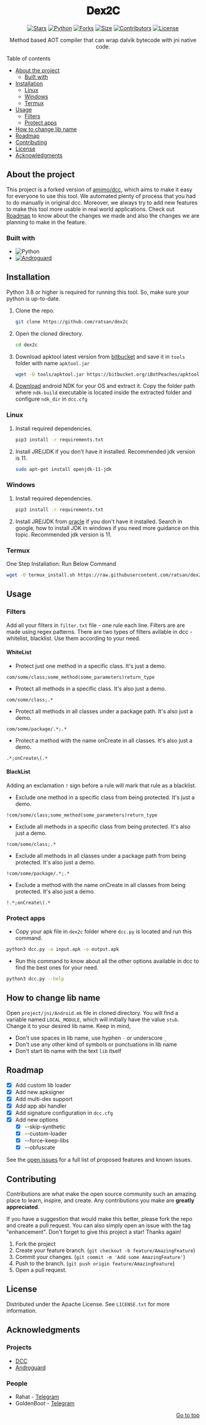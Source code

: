 <a name="readme-top"></a>

<div align="center">
  <h1 align="center">𝐃𝐞𝐱𝟐𝐂</h1>




[![Stars](https://img.shields.io/github/stars/ratsan/Dex2C?color=yellow)](https://github.com/TeamUltroid/Ultroid/stargazers)
[![Python](https://img.shields.io/badge/Python-v3.10.3-blue)](https://www.python.org/)
[![Forks](https://img.shields.io/github/forks/ratsan/Dex2C?color=orange)](https://github.com/ratsan/Dex2C/fork)
[![Size](https://img.shields.io/github/repo-size/ratsan/Dex2C?color=green)](https://github.com/ratsan/Dex2C/)
[![Contributors](https://img.shields.io/github/contributors/ratsan/Dex2C?color=green)](https://github.com/ratsan/Dex2C/graphs/contributors)
[![License](https://img.shields.io/badge/License-Apache-blue)](./LICENSE)


  
  <p align="center">
    Method based AOT compiler that can wrap dalvik bytecode with jni native code.
  </p>
</div>

<!-- TABLE OF CONTENTS -->
<summary>Table of contents</summary>
  <ul>
    <li>
      <a href="#about-the-project">About the project</a>
      <ul>
        <li><a href="#built-with">Built with</a></li>
      </ul>
    </li>
    <li>
      <a href="#installation">Installation</a>
      <ul>
        <li><a href="#linux">Linux</a></li>
        <li><a href="#windows">Windows</a></li>
        <li><a href="#termux">Termux</a></li>
      </ul>
    </li>
    <li>
      <a href="#usage">Usage</a>
        <ul>
          <li><a href="#filters">Filters</a></li>
          <li><a href="#protect-apps">Protect apps</a></li>
        </ul>
    </li>
    <li><a href="#how-to-change-lib-name">How to change lib name</a></li>
    <li><a href="#roadmap">Roadmap</a></li>
    <li><a href="#contributing">Contributing</a></li>
    <li><a href="#license">License</a></li>
    <li><a href="#acknowledgments">Acknowledgments</a></li>
  </ul>



<!-- ABOUT THE PROJECT -->
## About the project

This project is a forked version of [amimo/dcc](https://github.com/amimo/dcc), which aims to make it easy for everyone to use this tool. We automated plenty of process that you had to do manually in original dcc. Moreover, we always try to add new features to make this tool more usable in real world applications.
Check out <a href="#roadmap">Roadmap</a> to know about the changes we made and also the changes we are planning to make in the feature.

### Built with


* ![Python][Python-Badge]
* [![Androguard][Androguard-Badge]][Androguard_Repository]


<!-- GETTING STARTED -->
## Installation

Python 3.8 or higher is required for running this tool. So, make sure your python is up-to-date.

1. Clone the repo.
   ```bash
   git clone https://github.com/ratsan/dex2c
   ```
2. Open the cloned directory.
   ```bash
   cd dex2c
   ```
3. Download apktool latest version from [bitbucket](https://bitbucket.org/iBotPeaches/apktool/downloads/) and save it in `tools` folder with name `apktool.jar`
   ```bash
   wget -O tools/apktool.jar https://bitbucket.org/iBotPeaches/apktool/downloads/apktool_2.9.3.jar
   ```
4. <a href="https://developer.android.com/ndk/downloads">Download</a> android NDK for your OS and extract it. Copy the folder path where `ndk-build` executable is located inside the extracted folder and configure `ndk_dir` in `dcc.cfg`

### Linux

1. Install required dependencies.
   ```bash
   pip3 install -r requirements.txt
   ```
2. Install JRE/JDK if you don't have it installed. Recommended jdk version is 11.
   ```bash
   sudo apt-get install openjdk-11-jdk
   ```

### Windows

1. Install required dependencies.
   ```bash
   pip3 install -r requirements.txt
   ```
2. Install JRE/JDK from <a href="https://www.oracle.com/java/technologies/javase/jdk11-archive-downloads.html">oracle</a> if you don't have it installed. Search in google, how to install JDK in windows if you need more guidance on this topic. Recommended jdk version is 11.

### Termux

One Step Installation: Run Below Command
   ```bash
   wget -O termux_install.sh https://raw.githubusercontent.com/ratsan/dex2c/termux_install.sh ; chmod +x termux_install.sh ; ./termux_install.sh
   ```


<!-- USAGE EXAMPLES -->
## Usage

### Filters

Add all your filters in `filter.txt` file - one rule each line. Filters are are made using regex patterns. There are two types of filters avilable in dcc - whitelist, blacklist. Use them according to your need.

#### WhiteList

- Protect just one method in a specific class. It's just a demo.
```
com/some/class;some_method(some_parameters)return_type
```

- Protect all methods in a specific class. It's also just a demo.
```
com/some/class;.*
```

- Protect all methods in all classes under a package path. It's also just a demo.
```
com/some/package/.*;.*
```

- Protect a method with the name onCreate in all classes. It's also just a demo.
```
.*;onCreate\(.*
```

#### BlackList

Adding an exclamation `!` sign before a rule will mark that rule as a blacklist.

- Exclude one method in a specific class from being protected. It's just a demo.
```
!com/some/class;some_method(some_parameters)return_type
```

- Exclude all methods in a specific class from being protected. It's also just a demo.
```
!com/some/class;.*
```

- Exclude all methods in all classes under a package path from being protected. It's also just a demo.
```
!com/some/package/.*;.*
```

- Exclude a method with the name onCreate in all classes from being protected. It's also just a demo.
```
!.*;onCreate\(.*
```


### Protect apps

- Copy your apk file in `dex2c` folder where `dcc.py` is located and run this command.

```bash
python3 dcc.py -a input.apk -o output.apk
```

- Run this command to know about all the other options available in dcc to find the best ones for your need.

```bash
python3 dcc.py --help
```


<!-- CHANGE LIB NAME -->
## How to change lib name

Open `project/jni/Android.mk` file in cloned directory. You will find a variable named `LOCAL_MODULE`, which will initially have the value `stub`. Change it to your desired lib name. Keep in mind,
- Don't use spaces in lib name, use hyphen `-` or underscore `_`
- Don't use any other kind of symbols or punctuations in lib name
- Don't start lib name with the text `lib` itself



<!-- ROADMAP -->
## Roadmap

- [x] Add custom lib loader
- [x] Add new apksigner
- [x] Add multi-dex support
- [x] Add app abi handler
- [x] Add signature configuration in `dcc.cfg`
- [x] Add new options
    - [x] --skip-synthetic
    - [x] --custom-loader
    - [x] --force-keep-libs
    - [x] --obfuscate

See the [open issues](https://github.com/ratsan/dex2c/issues) for a full list of proposed features and known issues.



<!-- CONTRIBUTING -->
## Contributing

Contributions are what make the open source community such an amazing place to learn, inspire, and create. Any contributions you make are **greatly appreciated**.

If you have a suggestion that would make this better, please fork the repo and create a pull request. You can also simply open an issue with the tag "enhancement".
Don't forget to give this project a star! Thanks again!

1. Fork the project
2. Create your feature branch. (`git checkout -b feature/AmazingFeature`)
3. Commit your changes. (`git commit -m 'Add some AmazingFeature'`)
4. Push to the branch. (`git push origin feature/AmazingFeature`)
5. Open a pull request.



<!-- LICENSE -->
## License

Distributed under the Apache License. See `LICENSE.txt` for more information.



<!-- ACKNOWLEDGMENTS -->
## Acknowledgments

### Projects

* [DCC](https://github.com/amimo/dcc)
* [Androguard](https://github.com/androguard/androguard)

### People

* Rahat - [Telegram](https://t.me/botxrahat)
* GoldenBoot - [Telegram](https://t.me/goldenboot)

<p align="right"><a href="#readme-top">Go to top</a></p>

<!-- MARKDOWN LINKS & IMAGES -->
[Python-Badge]: https://img.shields.io/badge/Python-F6D049?style=for-the-badge&logo=python
[Androguard-Badge]: https://img.shields.io/badge/Androguard-FFFFFF?style=for-the-badge&logo=android
[Androguard_Repository]: https://github.com/androguard/androguard
